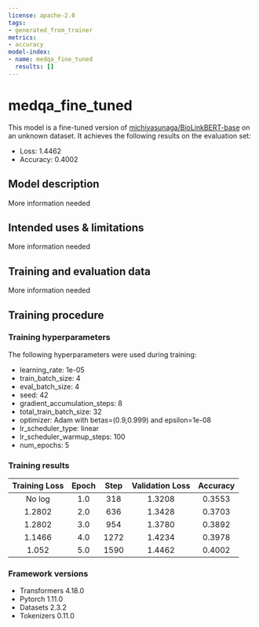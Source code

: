 ```yaml
---
license: apache-2.0
tags:
- generated_from_trainer
metrics:
- accuracy
model-index:
- name: medqa_fine_tuned
  results: []
---
```


<!-- This model card has been generated automatically according to the information the Trainer had access to. You
should probably proofread and complete it, then remove this comment. -->

# medqa_fine_tuned

This model is a fine-tuned version of [michiyasunaga/BioLinkBERT-base](https://huggingface.co/michiyasunaga/BioLinkBERT-base) on an unknown dataset.
It achieves the following results on the evaluation set:
- Loss: 1.4462
- Accuracy: 0.4002

## Model description

More information needed

## Intended uses & limitations

More information needed

## Training and evaluation data

More information needed

## Training procedure

### Training hyperparameters

The following hyperparameters were used during training:
- learning_rate: 1e-05
- train_batch_size: 4
- eval_batch_size: 4
- seed: 42
- gradient_accumulation_steps: 8
- total_train_batch_size: 32
- optimizer: Adam with betas=(0.9,0.999) and epsilon=1e-08
- lr_scheduler_type: linear
- lr_scheduler_warmup_steps: 100
- num_epochs: 5

### Training results

| Training Loss | Epoch | Step | Validation Loss | Accuracy |
|:-------------:|:-----:|:----:|:---------------:|:--------:|
| No log        | 1.0   | 318  | 1.3208          | 0.3553   |
| 1.2802        | 2.0   | 636  | 1.3428          | 0.3703   |
| 1.2802        | 3.0   | 954  | 1.3780          | 0.3892   |
| 1.1466        | 4.0   | 1272 | 1.4234          | 0.3978   |
| 1.052         | 5.0   | 1590 | 1.4462          | 0.4002   |


### Framework versions

- Transformers 4.18.0
- Pytorch 1.11.0
- Datasets 2.3.2
- Tokenizers 0.11.0
